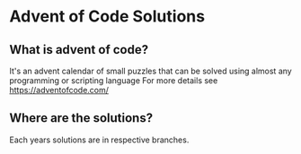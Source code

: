 # Advent of Code Solutions

## What is advent of code?
It's an advent calendar of small puzzles that can be solved using almost any programming or scripting language
For more details see https://adventofcode.com/

## Where are the solutions?
Each years solutions are in respective branches.
